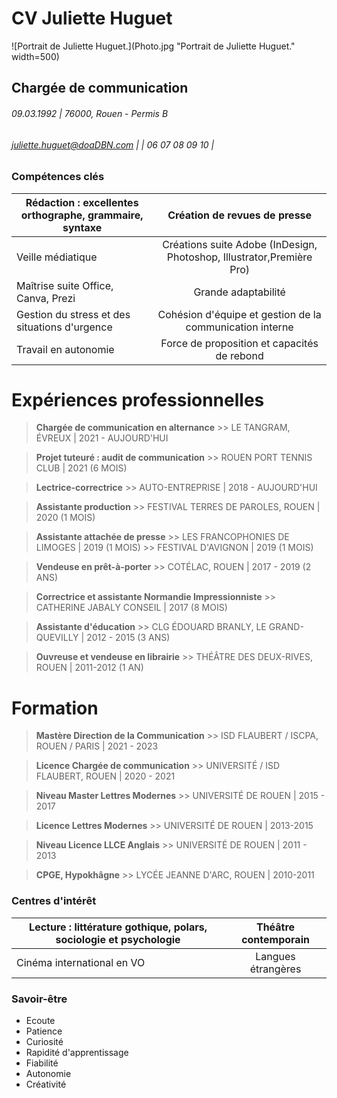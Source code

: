 # CV Juliette Huguet

![Portrait de Juliette Huguet.](Photo.jpg "Portrait de Juliette Huguet." width=500)

## Chargée de communication

###### 09.03.1992 | 76000, Rouen - Permis B
###### juliette.huguet@doaDBN.com |  | 06 07 08 09 10 |

### Compétences clés

| Rédaction : excellentes orthographe, grammaire, syntaxe  | Création de revues de presse |
| ------------- |:-------------:|
| Veille médiatique     | Créations suite Adobe (InDesign, Photoshop, Illustrator,Première Pro)     |
| Maîtrise suite Office, Canva, Prezi     | Grande adaptabilité     |
| Gestion du stress et des situations d'urgence      | Cohésion d'équipe et gestion de la communication interne     |
| Travail en autonomie      | Force de proposition et capacités de rebond     |

# Expériences professionnelles

> **Chargée de communication en alternance**
       >> LE TANGRAM, ÉVREUX | 2021 - AUJOURD'HUI
        
> **Projet tuteuré : audit de communication**
     >> ROUEN PORT TENNIS CLUB | 2021 (6 MOIS)
  
> **Lectrice-correctrice**
      >> AUTO-ENTREPRISE | 2018 - AUJOURD'HUI
    
> **Assistante production**
       >> FESTIVAL TERRES DE PAROLES, ROUEN | 2020 (1 MOIS)

> **Assistante attachée de presse**
       >> LES FRANCOPHONIES DE LIMOGES | 2019 (1 MOIS)
       >> FESTIVAL D'AVIGNON | 2019 (1 MOIS)

> **Vendeuse en prêt-à-porter**
       >> COTÉLAC, ROUEN | 2017 - 2019 (2 ANS)
    
> **Correctrice et assistante Normandie Impressionniste**
       >> CATHERINE JABALY CONSEIL | 2017 (8 MOIS)
    
> **Assistante d'éducation**
       >> CLG ÉDOUARD BRANLY, LE GRAND-QUEVILLY | 2012 - 2015 (3 ANS)

> **Ouvreuse et vendeuse en librairie**
       >> THÉÂTRE DES DEUX-RIVES, ROUEN | 2011-2012 (1 AN)
    
# Formation

> **Mastère Direction de la Communication**
       >> ISD FLAUBERT / ISCPA, ROUEN / PARIS | 2021 - 2023
        
> **Licence Chargée de communication**
       >> UNIVERSITÉ / ISD FLAUBERT, ROUEN | 2020 - 2021
  
> **Niveau Master Lettres Modernes**
      >> UNIVERSITÉ DE ROUEN | 2015 - 2017
    
> **Licence Lettres Modernes**
       >> UNIVERSITÉ DE ROUEN | 2013-2015

> **Niveau Licence LLCE Anglais**
      >> UNIVERSITÉ DE ROUEN | 2011 - 2013

> **CPGE, Hypokhâgne**
      >> LYCÉE JEANNE D'ARC, ROUEN | 2010-2011
      
### Centres d'intérêt

| Lecture : littérature gothique, polars, sociologie et psychologie  | Théâtre contemporain |
| ------------- |:-------------:|
| Cinéma international en VO     | Langues étrangères     |

### Savoir-être

* Ecoute
* Patience
* Curiosité
* Rapidité d'apprentissage
* Fiabilité
* Autonomie
* Créativité
